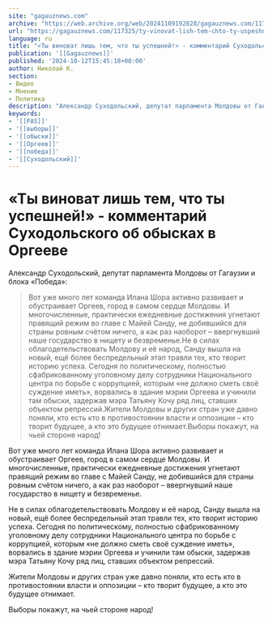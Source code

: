 ```yaml
---
site: "gagauznews.com"
archive: "https://web.archive.org/web/20241109192828/gagauznews.com/117325/ty-vinovat-lish-tem-chto-ty-uspeshnej-kommentarij-suhodolskogo-ob-obyskah-v-orgeeve.html"
url: "https://gagauznews.com/117325/ty-vinovat-lish-tem-chto-ty-uspeshnej-kommentarij-suhodolskogo-ob-obyskah-v-orgeeve.html"
language: ru
title: "«Ты виноват лишь тем, что ты успешней!» - комментарий Суходольского об обысках в Оргееве"
publication: '[[Gagauznews]]'
published: '2024-10-12T15:45:18+00:00'
author: Николай К.
section:
- Видео
- Мнение
- Политика
description: "Александр Суходольский, депутат парламента Молдовы от Гагаузии и блока «Победа»: Вот уже много лет команда Илана Шора активно развивает и обустраивает Оргеев, город в самом сердце Молдовы. И многочисленные, практически ежедневные достижения угнетают правящий режим во главе с Майей Санду, не добившийся для страны ровным счётом ничего, а как раз наоборот – ввергнувший наше государство в нищету и безвременье. Не в силах облагодетельствовать Молдову и её народ, Санду вышла на новый, ещё более беспредельный этап травли тех, кто творит историю успеха. Сегодня по политическому, полностью сфабрикованному уголовному делу сотрудники Национального центра по борьбе с коррупцией, которым «не должно сметь своё […]"
keywords:
- '[[PAS]]'
- '[[выборы]]'
- '[[обыски]]'
- '[[Оргеев]]'
- '[[победа]]'
- '[[Суходольский]]'
---
```


# «Ты виноват лишь тем, что ты успешней!» - комментарий Суходольского об обысках в Оргееве

Александр Суходольский, депутат парламента Молдовы от Гагаузии и блока «Победа»:

> Вот уже много лет команда Илана Шора активно развивает и обустраивает Оргеев, город в самом сердце Молдовы. И многочисленные, практически ежедневные достижения угнетают правящий режим во главе с Майей Санду, не добившийся для страны ровным счётом ничего, а как раз наоборот – ввергнувший наше государство в нищету и безвременье.Не в силах облагодетельствовать Молдову и её народ, Санду вышла на новый, ещё более беспредельный этап травли тех, кто творит историю успеха. Сегодня по политическому, полностью сфабрикованному уголовному делу сотрудники Национального центра по борьбе с коррупцией, которым «не должно сметь своё суждение иметь», ворвались в здание мэрии Оргеева и учинили там обыски, задержав мэра Татьяну Кочу ряд лиц, ставших объектом репрессий.Жители Молдовы и других стран уже давно поняли, кто есть кто в противостоянии власти и оппозиции – кто творит будущее, а кто это будущее отнимает.Выборы покажут, на чьей стороне народ!

Вот уже много лет команда Илана Шора активно развивает и обустраивает Оргеев, город в самом сердце Молдовы. И многочисленные, практически ежедневные достижения угнетают правящий режим во главе с Майей Санду, не добившийся для страны ровным счётом ничего, а как раз наоборот – ввергнувший наше государство в нищету и безвременье.

Не в силах облагодетельствовать Молдову и её народ, Санду вышла на новый, ещё более беспредельный этап травли тех, кто творит историю успеха. Сегодня по политическому, полностью сфабрикованному уголовному делу сотрудники Национального центра по борьбе с коррупцией, которым «не должно сметь своё суждение иметь», ворвались в здание мэрии Оргеева и учинили там обыски, задержав мэра Татьяну Кочу ряд лиц, ставших объектом репрессий.

Жители Молдовы и других стран уже давно поняли, кто есть кто в противостоянии власти и оппозиции – кто творит будущее, а кто это будущее отнимает.

Выборы покажут, на чьей стороне народ!